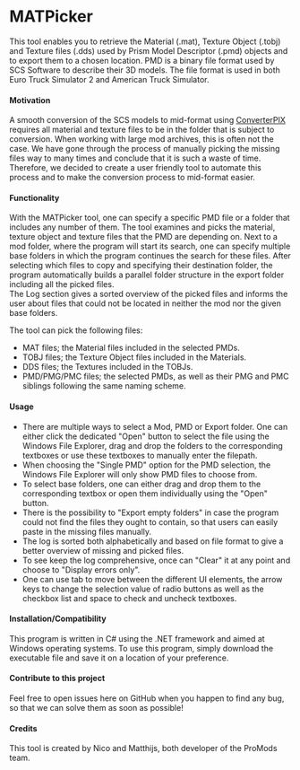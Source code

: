 # MATPicker
This tool enables you to retrieve the Material (.mat), Texture Object (.tobj) and Texture files (.dds) used by Prism Model Descriptor (.pmd) objects and to export them to a chosen location.
PMD is a binary file format used by SCS Software to describe their 3D models. The file format is used in both Euro Truck Simulator 2 and American Truck Simulator.

#### Motivation
A smooth conversion of the SCS models to mid-format using [ConverterPIX](https://github.com/mwl4/ConverterPIX) requires all material and texture files to be in the folder that is subject to conversion.
When working with large mod archives, this is often not the case. We have gone through the process of manually picking the missing files way to many times and conclude that it is such a waste of time. 
Therefore, we decided to create a user friendly tool to automate this process and to make the conversion process to mid-format easier. 

#### Functionality
With the MATPicker tool, one can specify a specific PMD file or a folder that includes any number of them. The tool examines and picks the material, texture object and texture files that the PMD are depending on. 
Next to a mod folder, where the program will start its search, one can specify multiple base folders in which the program continues the search for these files.
After selecting which files to copy and specifying their destination folder, the program automatically builds a parallel folder structure in the export folder including all the picked files.  
The Log section gives a sorted overview of the picked files and informs the user about files that could not be located in neither the mod nor the given base folders.

The tool can pick the following files:
* MAT files; the Material files included in the selected PMDs.
* TOBJ files; the Texture Object files included in the Materials.
* DDS files; the Textures included in the TOBJs.
* PMD/PMG/PMC files; the selected PMDs, as well as their PMG and PMC siblings following the same naming scheme.

#### Usage

* There are multiple ways to select a Mod, PMD or Export folder. One can either click the dedicated "Open" button to select the file using the Windows File Explorer, 
drag and drop the folders to the corresponding textboxes or use these textboxes to manually enter the filepath.
* When choosing the "Single PMD" option for the PMD selection, the Windows File Explorer will only show PMD files to choose from.
* To select base folders, one can either drag and drop them to the corresponding textbox or open them individually using the "Open" button. 
* There is the possibility to "Export empty folders" in case the program could not find the files they ought to contain, so that users can easily paste in the missing files manually.
* The log is sorted both alphabetically and based on file format to give a better overview of missing and picked files.
* To see keep the log comprehensive, once can "Clear" it at any point and choose to "Display errors only".
* One can use tab to move between the different UI elements, the arrow keys to change the selection value of radio buttons as well as the checkbox list and space to check and uncheck textboxes.  


#### Installation/Compatibility
This program is written in C# using the .NET framework and aimed at Windows operating systems.
To use this program, simply download the executable file and save it on a location of your preference.

#### Contribute to this project
Feel free to open issues here on GitHub when you happen to find any bug, so that we can solve them as soon as possible!

#### Credits
This tool is created by Nico and Matthijs, both developer of the ProMods team.
